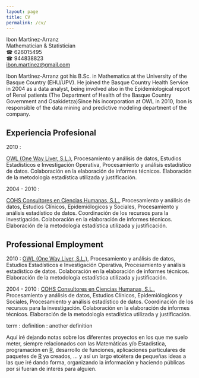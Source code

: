 ```yaml
---
layout: page
title: CV
permalink: /cv/
---
```


Ibon Martínez-Arranz  
Mathematician & Statistician  
☎ 626015495  
☎ 944838823  
ibon.martinez@gmail.com  


Ibon Martínez-Arranz got his B.Sc. in Mathematics at the University of the Basque Country (EHU/UPV). He joined the Basque Country Health Service in 2004 as a data analyst, being involved also in the 
Epidemiological report of Renal patients (The Department of Health of the Basque Country Government and Osakidetza)Since his incorporation at OWL in 2010, Ibon is responsible of the data mining and predictive modeling department of the company.

Experiencia Profesional
-----------------------

2010 <!--<br> <img class="logo" src="./logos/owl_cv.svg"/>-->
:   <div id="experience">
    <span class="place">[OWL (One Way Liver, S.L.)](http://www.owlmetabolomics.com/liver-disease-diagnosis.aspx)</span>,
    <span class="description">Procesamiento y análisis de datos, Estudios Estadísticos e Investigación Operativa</span>,
    <span class="fulldescription">Procesamiento y análisis estadístico de datos. Colaboración en la elaboración de informes técnicos. Elaboración de la metodología estadística utilizada y justificación.</span>
    </div>

2004 - 2010
:   <div id="experience">
    <span class="place">[COHS Consultores en Ciencias Humanas, S.L.](http://www.gac.com.es)</span>,
    <span class="description">Procesamiento y análisis de datos, Estudios Clínicos, Epidemiólogicos y Sociales</span>,
    <span class="fulldescription">Procesamiento y análisis estadístico de datos. Coordinación de los recursos para la investigación. Colaboración en la elaboración de informes técnicos. Elaboración de la metodología estadística utilizada y justificación.</span>
    </div>


Professional Employment
-----------------------

2010
: [OWL (One Way Liver, S.L.)](http://www.owlmetabolomics.com/liver-disease-diagnosis.aspx), Procesamiento y análisis de datos, Estudios Estadísticos e Investigación Operativa, Procesamiento y análisis estadístico de datos. Colaboración en la elaboración de informes técnicos. Elaboración de la metodología estadística utilizada y justificación.

2004 - 2010
: [COHS Consultores en Ciencias Humanas, S.L.](http://www.gac.com.es), Procesamiento y análisis de datos, Estudios Clínicos, Epidemiólogicos y Sociales, Procesamiento y análisis estadístico de datos. Coordinación de los recursos para la investigación. Colaboración en la elaboración de informes técnicos. Elaboración de la metodología estadística utilizada y justificación.


term
: definition
: another definition

Aquí iré dejando notas sobre los diferentes proyectos en los que me suelo meter, siempre relacionados 
con las Matemáticas y/o Estadística, programación en [R][], desarrollo de funciones, aplicaciones 
particulares de paquetes de [R][] ya creados, ... y así un largo etcétera de pequeñas ideas a las que 
iré dando forma, organizando la información y haciendo públicas por si fueran de interés para alguien.

[R]: http://www.r-project.org/ "R es un lenguaje y entorno de programación para análisis estadístico y gráfico."